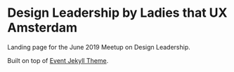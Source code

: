 # Design Leadership by Ladies that UX Amsterdam

Landing page for the June 2019 Meetup on Design Leadership.

Built on top of [Event Jekyll Theme](https://event-jekyll-theme.github.io).
